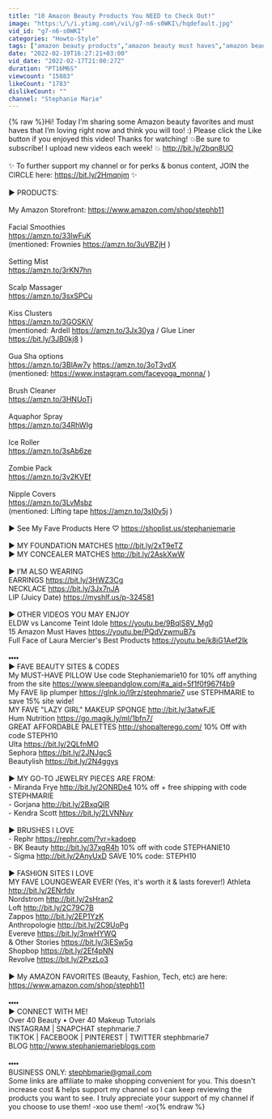 ```yaml
---
title: "10 Amazon Beauty Products You NEED to Check Out!"
image: "https:\/\/i.ytimg.com\/vi\/g7-n6-s0WKI\/hqdefault.jpg"
vid_id: "g7-n6-s0WKI"
categories: "Howto-Style"
tags: ["amazon beauty products","amazon beauty must haves","amazon beauty finds"]
date: "2022-02-19T16:27:21+03:00"
vid_date: "2022-02-17T21:00:27Z"
duration: "PT16M6S"
viewcount: "15883"
likeCount: "1783"
dislikeCount: ""
channel: "Stephanie Marie"
---
```

{% raw %}Hi! Today I’m sharing some Amazon beauty favorites and must haves that I’m loving right now and think you will too! :)  Please click the Like button if you enjoyed this video! Thanks for watching! 💥Be sure to subscribe! I upload new videos each week! 💥 <a rel="nofollow" target="blank" href="http://bit.ly/2bqn8UO">http://bit.ly/2bqn8UO</a><br /><br />✨ To further support my channel or for perks &amp; bonus content, JOIN the CIRCLE here: <a rel="nofollow" target="blank" href="https://bit.ly/2Hmqnjm">https://bit.ly/2Hmqnjm</a> ✨<br /><br />► PRODUCTS:<br /><br />My Amazon Storefront: <a rel="nofollow" target="blank" href="https://www.amazon.com/shop/stephb11">https://www.amazon.com/shop/stephb11</a> <br /><br />Facial Smoothies<br /><a rel="nofollow" target="blank" href="https://amzn.to/33lwFuK">https://amzn.to/33lwFuK</a><br />(mentioned: Frownies <a rel="nofollow" target="blank" href="https://amzn.to/3uVBZjH">https://amzn.to/3uVBZjH</a> )<br /><br />Setting Mist <br /><a rel="nofollow" target="blank" href="https://amzn.to/3rKN7hn">https://amzn.to/3rKN7hn</a>  <br /><br />Scalp Massager <br /><a rel="nofollow" target="blank" href="https://amzn.to/3sxSPCu">https://amzn.to/3sxSPCu</a><br /><br />Kiss Clusters <br /><a rel="nofollow" target="blank" href="https://amzn.to/3GOSKiV">https://amzn.to/3GOSKiV</a> <br />(mentioned: Ardell <a rel="nofollow" target="blank" href="https://amzn.to/3Jx30ya">https://amzn.to/3Jx30ya</a> / Glue Liner <a rel="nofollow" target="blank" href="https://bit.ly/3JB0kj8">https://bit.ly/3JB0kj8</a> )<br /><br />Gua Sha options<br /><a rel="nofollow" target="blank" href="https://amzn.to/3BlAw7y">https://amzn.to/3BlAw7y</a> <a rel="nofollow" target="blank" href="https://amzn.to/3oT3vdX">https://amzn.to/3oT3vdX</a> <br />(mentioned: <a rel="nofollow" target="blank" href="https://www.instagram.com/faceyoga_monna/">https://www.instagram.com/faceyoga_monna/</a> )<br /><br />Brush Cleaner <br /><a rel="nofollow" target="blank" href="https://amzn.to/3HNUoTj">https://amzn.to/3HNUoTj</a><br /><br />Aquaphor Spray <br /><a rel="nofollow" target="blank" href="https://amzn.to/34RhWIg">https://amzn.to/34RhWIg</a><br /><br />Ice Roller <br /><a rel="nofollow" target="blank" href="https://amzn.to/3sAb6ze">https://amzn.to/3sAb6ze</a><br /><br />Zombie Pack <br /><a rel="nofollow" target="blank" href="https://amzn.to/3v2KVEf">https://amzn.to/3v2KVEf</a><br /><br />Nipple Covers <br /><a rel="nofollow" target="blank" href="https://amzn.to/3LvMsbz">https://amzn.to/3LvMsbz</a><br />(mentioned: Lifting tape <a rel="nofollow" target="blank" href="https://amzn.to/3sI0v5j">https://amzn.to/3sI0v5j</a> )<br /><br />► See My Fave Products Here ♡ <a rel="nofollow" target="blank" href="https://shoplist.us/stephaniemarie">https://shoplist.us/stephaniemarie</a><br /><br />► MY FOUNDATION MATCHES <a rel="nofollow" target="blank" href="http://bit.ly/2xT9eTZ">http://bit.ly/2xT9eTZ</a> <br />► MY CONCEALER MATCHES <a rel="nofollow" target="blank" href="http://bit.ly/2AskXwW">http://bit.ly/2AskXwW</a> <br /><br />► I’M ALSO WEARING<br />EARRINGS <a rel="nofollow" target="blank" href="https://bit.ly/3HWZ3Cg">https://bit.ly/3HWZ3Cg</a> <br />NECKLACE <a rel="nofollow" target="blank" href="https://bit.ly/3Jx7nJA">https://bit.ly/3Jx7nJA</a> <br />LIP (Juicy Date) <a rel="nofollow" target="blank" href="https://myshlf.us/p-324581">https://myshlf.us/p-324581</a> <br /><br />► OTHER VIDEOS YOU MAY ENJOY<br />ELDW vs Lancome Teint Idole <a rel="nofollow" target="blank" href="https://youtu.be/9BqlS8V_Mg0">https://youtu.be/9BqlS8V_Mg0</a><br />15 Amazon Must Haves <a rel="nofollow" target="blank" href="https://youtu.be/PQdVzwmuB7s">https://youtu.be/PQdVzwmuB7s</a><br />Full Face of Laura Mercier's Best Products <a rel="nofollow" target="blank" href="https://youtu.be/k8iG1Aef2Ik">https://youtu.be/k8iG1Aef2Ik</a><br /><br />⬩⬩⬩⬩<br />► FAVE BEAUTY SITES &amp; CODES<br />My MUST-HAVE PILLOW Use code Stephaniemarie10 for 10% off anything from the site <a rel="nofollow" target="blank" href="https://www.sleepandglow.com/#a_aid=5f1f0f967f4b9">https://www.sleepandglow.com/#a_aid=5f1f0f967f4b9</a><br />My FAVE lip plumper <a rel="nofollow" target="blank" href="https://glnk.io/l9rz/stephmarie7">https://glnk.io/l9rz/stephmarie7</a> use STEPHMARIE to save 15% site wide!<br />MY FAVE &quot;LAZY GIRL&quot; MAKEUP SPONGE <a rel="nofollow" target="blank" href="http://bit.ly/3atwFJE">http://bit.ly/3atwFJE</a><br />Hum Nutrition <a rel="nofollow" target="blank" href="https://go.magik.ly/ml/1bfn7/">https://go.magik.ly/ml/1bfn7/</a><br />GREAT AFFORDABLE PALETTES <a rel="nofollow" target="blank" href="http://shopalterego.com/">http://shopalterego.com/</a> 10% Off with code STEPH10<br />Ulta <a rel="nofollow" target="blank" href="https://bit.ly/2QLfnMO">https://bit.ly/2QLfnMO</a><br />Sephora <a rel="nofollow" target="blank" href="https://bit.ly/2JNJgcS">https://bit.ly/2JNJgcS</a><br />Beautylish <a rel="nofollow" target="blank" href="https://bit.ly/2N4ggys">https://bit.ly/2N4ggys</a><br /><br />► MY GO-TO JEWELRY PIECES ARE FROM:<br />- Miranda Frye <a rel="nofollow" target="blank" href="http://bit.ly/2ONRDe4">http://bit.ly/2ONRDe4</a> 10% off + free shipping with code STEPHMARIE<br />- Gorjana <a rel="nofollow" target="blank" href="http://bit.ly/2BxqQIR">http://bit.ly/2BxqQIR</a><br />- Kendra Scott <a rel="nofollow" target="blank" href="https://bit.ly/2LVNNuy">https://bit.ly/2LVNNuy</a><br /><br />► BRUSHES I LOVE <br />- Rephr <a rel="nofollow" target="blank" href="https://rephr.com/?vr=kadoep">https://rephr.com/?vr=kadoep</a><br />- BK Beauty <a rel="nofollow" target="blank" href="http://bit.ly/37xgR4h">http://bit.ly/37xgR4h</a> 10% off with code STEPHANIE10<br />- Sigma <a rel="nofollow" target="blank" href="http://bit.ly/2AnyUxD">http://bit.ly/2AnyUxD</a> SAVE 10% code: STEPH10<br /><br />► FASHION SITES I LOVE<br />MY FAVE LOUNGEWEAR EVER! (Yes, it's worth it &amp; lasts forever!) Athleta <a rel="nofollow" target="blank" href="http://bit.ly/2ENrfdv">http://bit.ly/2ENrfdv</a><br />Nordstrom <a rel="nofollow" target="blank" href="http://bit.ly/2sHran2">http://bit.ly/2sHran2</a><br />Loft <a rel="nofollow" target="blank" href="http://bit.ly/2C79C7B">http://bit.ly/2C79C7B</a><br />Zappos <a rel="nofollow" target="blank" href="http://bit.ly/2EP1YzK">http://bit.ly/2EP1YzK</a><br />Anthropologie <a rel="nofollow" target="blank" href="http://bit.ly/2C9UoPg">http://bit.ly/2C9UoPg</a><br />Evereve <a rel="nofollow" target="blank" href="https://bit.ly/3nwHYWQ">https://bit.ly/3nwHYWQ</a><br />&amp; Other Stories <a rel="nofollow" target="blank" href="https://bit.ly/3jESw5g">https://bit.ly/3jESw5g</a><br />Shopbop <a rel="nofollow" target="blank" href="https://bit.ly/2Ef4pNN">https://bit.ly/2Ef4pNN</a><br />Revolve <a rel="nofollow" target="blank" href="https://bit.ly/2PxzLo3">https://bit.ly/2PxzLo3</a><br /><br />► My AMAZON FAVORITES (Beauty, Fashion, Tech, etc) are here: <br /><a rel="nofollow" target="blank" href="https://www.amazon.com/shop/stephb11">https://www.amazon.com/shop/stephb11</a><br /><br />⬩⬩⬩⬩<br />► CONNECT WITH ME! <br />Over 40 Beauty • Over 40 Makeup Tutorials<br />INSTAGRAM  | SNAPCHAT stephmarie.7<br />TIKTOK | FACEBOOK | PINTEREST | TWITTER stephbmarie7<br />BLOG  <a rel="nofollow" target="blank" href="http://www.stephaniemarieblogs.com">http://www.stephaniemarieblogs.com</a> <br /><br />⬩⬩⬩⬩<br />BUSINESS ONLY: stephbmarie@gmail.com<br />Some links are affiliate to make shopping convenient for you. This doesn't increase cost &amp; helps support my channel so I can keep reviewing the products you want to see. I truly appreciate your support of my channel if you choose to use them! -xoo use them! -xo{% endraw %}
